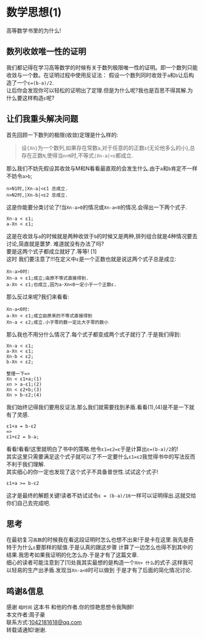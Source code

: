 # 数学思想(1)
高等数学书里的为什么!
## 数列收敛唯一性的证明
我们都记得在学习高等数学的时候有关于数列极限唯一性的证明。即一个数列只能收敛与一个数。在证明过程中使用反证法：
假设一个数列同时收敛于`a`和`b`让后构造了一个`ε=(b-a)/2`.  
让后你会发现你可以轻松的证明出了定理.但是为什么呢?我也是百思不得其解.为什么要这样构造`ε`呢?

## 让们我重头解决问题
首先回顾一下数列的极限(收敛)定理是什么样的:
> 设`{Xn}`为一个数列,如果存在常数`a`,对于任意的的正数`ε`(无论他多么的小),总存在正数`N`,使得当`n>N`时,不等式`|Xn-a|<ε`都成立.

那么我们不妨先假设其收敛与M和N看看最直观的会发生什么.由于`a`和`b`肯定不一样不妨令`a>b`;
```  
n>N1时,|Xn-a|<ε1 总成立.  
n>N2时,|Xn-b|<ε2 总成立.
```  
这是你能要分类讨论了!当`Xn-a>0`的情况或`Xn-a<0`的情况.会得出一下两个式子.
```
Xn-a < ε1;  
a-Xn < ε1;
```
这是在收敛与`a`的时候就是两种收敛于`b`的时候又是两种,排列组合就是4种情况要去讨论,简直就是噩梦. 难道就没有办法了吗?  
要是这两个式子都成立就好了.等等! [1]   
这时 我们要注意了!!!在定义中`ε`是一个正数也就是说这两个式子总是成立:
```  
Xn-a>0时:  
Xn-a < ε1;成立;由原不等式直接得到.  
a-Xn < ε1;也成立,因为a-Xn<0一定小于一个正数ε.
```  
那么反过来呢?我们来看看:
```
Xn-a<0时:
a-Xn < ε1;成立由原来的不等式直接得到
Xn-a < ε2;成立.小于零的数一定比大于零的数小
```
那么我也不用分什么情况了.每个式子都变成两个式子就行了.于是我们得到:
```
Xn-a < ε1;
a-Xn < ε1;
Xn-b < ε2;
b-Xn < ε2;

整理一下=>
Xn < ε1+a;(1)
xn > a-ε1;(2)
Xn < ε2+b;(3)
Xn > b-ε2;(4)
```
我们始终记得我们要用反证法.那么我们就需要找到矛盾.看看(1),(4)是不是一下就有了灵感.  
```
ε1+a = b-ε2
=>
ε1+ε2 = b-a; 
```
看看!看看!这里就明白了书中的策略.他令`ε1=ε2=ε`于是计算出`ε=(b-a)/2`的!  
其实这里只需要满足这个式子就可以了不一定要什么`ε1=ε2`我觉得书中的写法反而不利于我们理解.  
其实细心的你一定也发现了这个式子不具备普世性.试试这个式子!
```
ε1+a >= b-ε2
```
这才是最终的解题关键!读者不妨试试令`ε = (b-a)/16`一样可以证明得出.这就交给你们自己去完成吧.

## 思考
在最初复习`高数`的时候我在看这段证明时怎么也想不出来!于是卡在这里.我先是奇特于为什么`ε`要那样的赋值.于是认真的跟这步骤
计算了一边怎么也得不到其中的结果.我思考如果我证明的化怎么办.于是才有了这篇文章.   
细心的读者可能注意到了[1]处我其实最想的是构造一个`Xn> 什么`的式子.这样我可以轻易的生产出矛盾.发现当`Xn-a<0`时可以做到
于是才有了后面的简化情况讨论.

## 鸣谢&信息
感谢 `暗时间` 这本书 和他的作者.你的惊艳思想令我陶醉!  
本文作者:周子豪  
联系方式:1042181618@qq.com  
转载请通知!谢谢.